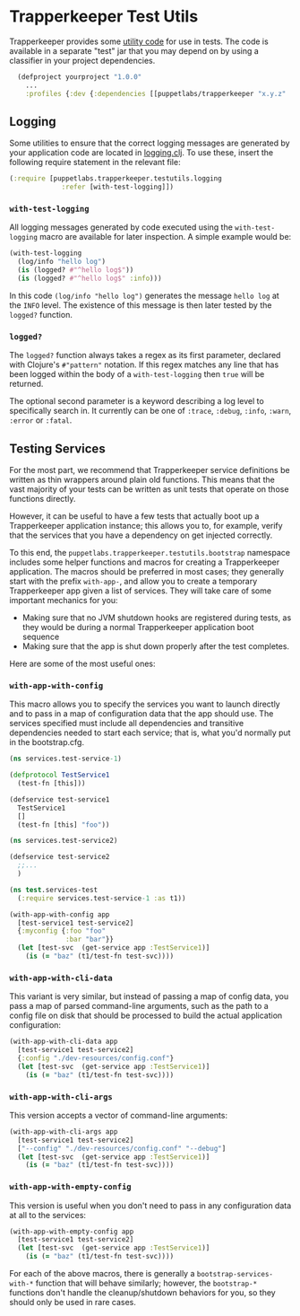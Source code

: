 # Trapperkeeper Test Utils

Trapperkeeper provides some [utility code](https://github.com/puppetlabs/trapperkeeper/tree/master/test/puppetlabs/trapperkeeper/testutils) for use in tests. The code is available in a separate "test" jar that you may depend
on by using a classifier in your project dependencies.

```clojure
  (defproject yourproject "1.0.0"
    ...
    :profiles {:dev {:dependencies [[puppetlabs/trapperkeeper "x.y.z" :classifier "test"]]}})
```

## Logging

Some utilities to ensure that the correct logging messages are generated by your application code are located in [logging.clj](https://github.com/puppetlabs/trapperkeeper/tree/master/test/puppetlabs/trapperkeeper/testutils/logging.clj). To use these, insert the following require statement in the relevant file:

```clojure
(:require [puppetlabs.trapperkeeper.testutils.logging
             :refer [with-test-logging]])
```

### `with-test-logging`

All logging messages generated by code executed using the `with-test-logging` macro are available for later inspection.  A simple example would be:

```clojure
(with-test-logging
  (log/info "hello log")
  (is (logged? #"^hello log$"))
  (is (logged? #"^hello log$" :info)))
```

In this code `(log/info "hello log")` generates the message `hello log` at the `INFO` level. The existence of this message is then later tested by the `logged?` function.

### `logged?`

The `logged?` function always takes a regex as its first parameter, declared with Clojure's `#"pattern"` notation. If this regex matches any line that has been logged within the body of a `with-test-logging` then `true` will be returned.

The optional second parameter is a keyword describing a log level to specifically search in. It currently can be one of `:trace`, `:debug`, `:info`, `:warn`, `:error` or `:fatal`.

## Testing Services

For the most part, we recommend that Trapperkeeper service definitions be written as thin wrappers around plain old functions.  This means that the vast majority of your tests can be written as unit tests that operate on those functions directly.

However, it can be useful to have a few tests that actually boot up a Trapperkeeper application instance; this allows you to, for example, verify that the services that you have a dependency on get injected correctly.

To this end, the `puppetlabs.trapperkeeper.testutils.bootstrap` namespace includes some helper functions and macros for creating a Trapperkeeper application.  The macros should be preferred in most cases; they generally start with the prefix `with-app-`, and allow you to create a temporary Trapperkeeper app given a list of services.  They will take care of some important mechanics for you:

* Making sure that no JVM shutdown hooks are registered during tests, as they would be during a normal Trapperkeeper application boot sequence
* Making sure that the app is shut down properly after the test completes.

Here are some of the most useful ones:

### `with-app-with-config`

This macro allows you to specify the services you want to launch directly and to pass in a map of configuration data that the app should use.  The services specified must include all dependencies and transitive dependencies needed to start each service; that is, what you'd normally put in the bootstrap.cfg.

```clj
(ns services.test-service-1)

(defprotocol TestService1
  (test-fn [this]))

(defservice test-service1
  TestService1
  []
  (test-fn [this] "foo"))
```
```clj
(ns services.test-service2)

(defservice test-service2
  ;;...
  )
```
```clj
(ns test.services-test
  (:require services.test-service-1 :as t1))

(with-app-with-config app
  [test-service1 test-service2]
  {:myconfig {:foo "foo"
              :bar "bar"}}
  (let [test-svc  (get-service app :TestService1)]
    (is (= "baz" (t1/test-fn test-svc))))
```

### `with-app-with-cli-data`

This variant is very similar, but instead of passing a map of config data, you pass a map of parsed command-line arguments, such as the path to a config file on disk that should be processed to build the actual application configuration:

```clj
(with-app-with-cli-data app
  [test-service1 test-service2]
  {:config "./dev-resources/config.conf"}
  (let [test-svc  (get-service app :TestService1)]
    (is (= "baz" (t1/test-fn test-svc))))
```

### `with-app-with-cli-args`

This version accepts a vector of command-line arguments:

```clj
(with-app-with-cli-args app
  [test-service1 test-service2]
  ["--config" "./dev-resources/config.conf" "--debug"]
  (let [test-svc  (get-service app :TestService1)]
    (is (= "baz" (t1/test-fn test-svc))))
```

### `with-app-with-empty-config`

This version is useful when you don't need to pass in any configuration data at all to the services:

```clj
(with-app-with-empty-config app
  [test-service1 test-service2]
  (let [test-svc  (get-service app :TestService1)]
    (is (= "baz" (t1/test-fn test-svc))))
```

For each of the above macros, there is generally a `bootstrap-services-with-*` function that will behave similarly; however, the `bootstrap-*` functions don't handle the cleanup/shutdown behaviors for you, so they should only be used in rare cases.
